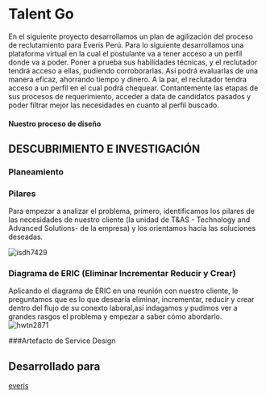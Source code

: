 # Talent Go

En el siguiente proyecto desarrollamos un plan de agilización del proceso de reclutamiento para Everis Perú. 
Para lo siguiente desarrollamos una plataforma virtual en la cual el postulante va a tener acceso a un perfil donde va a poder.
Poner a prueba sus habilidades técnicas, y el reclutador tendrá acceso a ellas, pudiendo corroborarlas. Así podrá evaluarlas de una manera eficaz, ahorrando tiempo y dinero. A la par, el reclutador tendra acceso a un perfil en el cual podrá chequear.
Contantemente las etapas de sus procesos de requerimiento, acceder a data de candidatos pasados y poder filtrar mejor las necesidades en cuanto al perfil buscado.

#### Nuestro proceso de diseño

## DESCUBRIMIENTO E INVESTIGACIÓN

### Planeamiento

### Pilares
Para empezar a analizar el problema, primero, identificamos los pilares de las necesidades de nuestro cliente 
(la unidad de T&AS - Technology and Advanced Solutions- de la empresa) y los orientamos hacía las soluciones deseadas.

![isdh7429](https://user-images.githubusercontent.com/32309909/36592729-f71e504c-1864-11e8-956b-20e8002fc3a7.JPG)

### Diagrama de ERIC (Eliminar Incrementar Reducir y Crear)
Aplicando el diagrama de ERIC en una reunión con nuestro cliente, le preguntamos que es 
lo que desearía eliminar, incrementar, reducir y crear dentro del flujo de su conexto laboral,así indagamos 
y pudimos ver a grandes rasgos el problema y empezar a saber cómo abordarlo.
![hwtn2871](https://user-images.githubusercontent.com/32309909/36591720-e4c633f0-1860-11e8-9350-15b59e79d970.JPG)

###Artefacto de Service Design
## Desarrollado para
[everis](https://www.everis.com/peru/es/home-peru)
